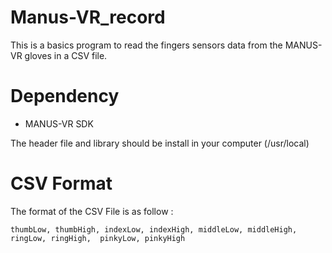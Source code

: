 # Manus-VR_record
This is a basics program to read the fingers sensors data from the MANUS-VR gloves in a CSV file.


# Dependency
- MANUS-VR SDK

The header file and library should be install in your computer (/usr/local)

# CSV Format
The format of the CSV File is as follow :

    thumbLow, thumbHigh, indexLow, indexHigh, middleLow, middleHigh, ringLow, ringHigh,  pinkyLow, pinkyHigh